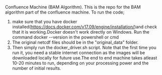 Confluence Machine (BAM Algorithm).
This is the repo for the BAM algorithm part of the confluence machine. 
To run the code;
1. make sure that you have docker installed(https://docs.docker.com/v17.09/engine/installation/)and check that it is working.Docker doesn't work directly on Windows. Run the command docker --version in the powershell or cmd
2. The original netcdf files should be in the "original_data" folder. 
3. Then simply run the docker_driver.sh script. Note that the first time you run it, you need a stable internet
connection as the images will be downloaded locally for future use.The end to end machine takes atleast 10-20 minutes to run, depending on your processing power and the number of initial results.  
